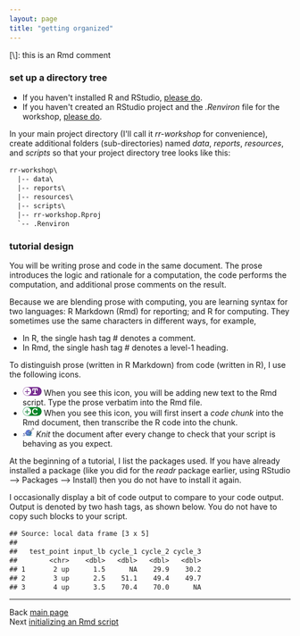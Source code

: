 ```yaml
---
layout: page
title: "getting organized"
---
```


[\\]: this is an Rmd comment





### set up a directory tree

- If you haven't installed R and RStudio, [please do](002_pre-hw.html). 
- If you haven't created an RStudio project and the *.Renviron* file for the workshop, [please do](002_pre-hw.html). 


In your main project directory (I'll call it *rr-workshop* for convenience), create additional folders (sub-directories) named *data*, *reports*, *resources*, and *scripts* so that your project directory tree looks like this: 

```
rr-workshop\
  |-- data\
  |-- reports\
  |-- resources\
  |-- scripts\
  |-- rr-workshop.Rproj
  `-- .Renviron
```

### tutorial design

You will be writing prose and code in the same document. The prose introduces the logic and rationale for a computation, the code performs the computation, and additional prose comments on the result. 

Because we are blending prose with computing, you are learning syntax for two languages: R Markdown (Rmd) for reporting; and R for computing. They sometimes use the same characters in different ways, for example, 

- In R, the single hash tag # denotes a comment.
- In Rmd, the single hash tag # denotes a level-1 heading. 

To distinguish prose (written in R Markdown) from code (written in R), I use the following icons. 

- ![](../resources/images/text-icon.png)<!-- --> When you see this icon, you will be adding new text to the Rmd script. Type the prose verbatim into the Rmd file.
- ![](../resources/images/code-icon.png)<!-- --> When you see this icon, you will first insert a *code chunk*  into the Rmd document, then transcribe the R code into the chunk. 
- ![](../resources/images/knit-icon.png)<!-- --> *Knit* the document after every change to check that your script is behaving as you expect.   

At the beginning of a tutorial, I list the packages used. If you have already installed a package (like you did for the *readr* package earlier, using RStudio --> Packages --> Install) then you do not have to install it again. 

I occasionally display a bit of code output to compare to your code output. Output is denoted by two hash tags, as shown below. You do not have to copy such blocks to your script.




```
## Source: local data frame [3 x 5]
## 
##   test_point input_lb cycle_1 cycle_2 cycle_3
##        <chr>    <dbl>   <dbl>   <dbl>   <dbl>
## 1       2 up      1.5      NA    29.9    30.2
## 2       3 up      2.5    51.1    49.4    49.7
## 3       4 up      3.5    70.4    70.0      NA
```

---
Back [main page](../index.html)<br>
Next [initializing an Rmd script](006_initializing-an-Rmd-script.html)




